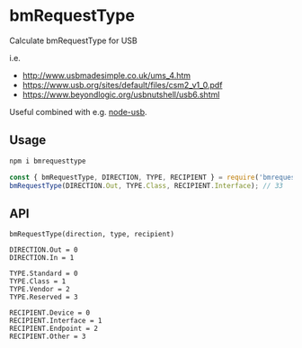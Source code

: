 # bmRequestType

Calculate bmRequestType for USB

i.e.
- http://www.usbmadesimple.co.uk/ums_4.htm
- https://www.usb.org/sites/default/files/csm2_v1_0.pdf
- https://www.beyondlogic.org/usbnutshell/usb6.shtml

Useful combined with e.g. [node-usb](https://github.com/tessel/node-usb).

## Usage

```sh
npm i bmrequesttype
```

```js
const { bmRequestType, DIRECTION, TYPE, RECIPIENT } = require('bmrequesttype');
bmRequestType(DIRECTION.Out, TYPE.Class, RECIPIENT.Interface); // 33
```

## API

```
bmRequestType(direction, type, recipient)

DIRECTION.Out = 0
DIRECTION.In = 1

TYPE.Standard = 0
TYPE.Class = 1
TYPE.Vendor = 2
TYPE.Reserved = 3

RECIPIENT.Device = 0
RECIPIENT.Interface = 1
RECIPIENT.Endpoint = 2
RECIPIENT.Other = 3
```
